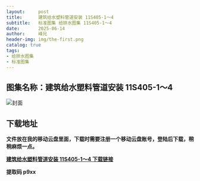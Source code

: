 ```yaml
---
layout:     post
title:      建筑给水塑料管道安装 11S405-1～4
subtitle:   标准图集 给排水图集 11S405-1～4
date:       2025-06-14
author:     峰兄
header-img: img/the-first.png
catalog: true
tags:
- 给排水图集
- 标准图集
---
```

## 图集名称：建筑给水塑料管道安装 11S405-1～4
![封面](https://pic1.imgdb.cn/item/684c06d758cb8da5c84ae1d6.jpg)


## 下载地址 ##
**文件放在我的移动云盘里面，下载时需要注册一个移动云盘账号，登陆后下载，稍稍麻烦一点。**  
  
[**建筑给水塑料管道安装 11S405-1～4 下载链接**](https://caiyun.139.com/w/i/2nQQVjTJkzmmk)


**提取码 p9xx**

